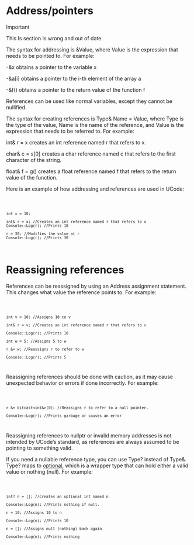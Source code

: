 # Address/pointers

>[!IMPORTANT]
>This Is section Is wrong and out of date.

The syntax for addressing is &Value, where Value is the expression that needs to be pointed to. For example:

-&x obtains a pointer to the variable x

-&a[i] obtains a pointer to the i-th element of the array a

-&f() obtains a pointer to the return value of the function f

References can be used like normal variables, except they cannot be nullified.

The syntax for creating references is Type& Name = Value, where Type is the type of the value, Name is the name of the reference, and Value is the expression that needs to be referred to. For example:

int& r = x creates an int reference named r that refers to x.

char& c = s[0] creates a char reference 
named c that refers to the first character of the string.

float& f = g() creates a float reference named f that refers to the return value of the function.

Here is an example of how addressing and references are used in UCode:

<code>

    int x = 10;

    int& r = x; //Creates an int reference named r that refers to x
    Console::Log(r); //Prints 10

    r = 30; //Modifies the value at r
    Console::Log(r); //Prints 30

</code>

# Reassigning references

References can be reassigned by using an Address assignment statement. This changes what value the reference points to. For example:

<code>

    int v = 10; //Assigns 10 to v

    int& r = v; //Creates an int reference named r that refers to v
    
    Console::Log(r); //Prints 10

    int w = 5; //Assigns 5 to w
    
    r &= w; //Reassigns r to refer to w
    
    Console::Log(r); //Prints 5
</code>

Reassigning references should be done with caution, as it may cause unexpected behavior or errors if done incorrectly. For example:

<code>

    r &= bitcast<int&>(0); //Reassigns r to refer to a null pointer.
    
    Console::Log(r); //Prints garbage or causes an error
</code>

Reassigning references to nullptr or invalid memory addresses is not intended by UCode’s standard, as references are always assumed to be pointing to something valid.

If you need a nullable reference type, you can use Type? instead of Type&. Type? maps to [optional<Type>](../../Standardlibrary/Types/Generic/optional.md), which is a wrapper type that can hold either a valid value or nothing (null). For example:

<code>

    int? n = []; //Creates an optional int named n

    Console::Log(n); //Prints nothing if null.

    n = 10; //Assigns 10 to n
    
    Console::Log(n); //Prints 10

    n = []; //Assigns null (nothing) back again 
    
    Console::Log(n); //Prints nothing